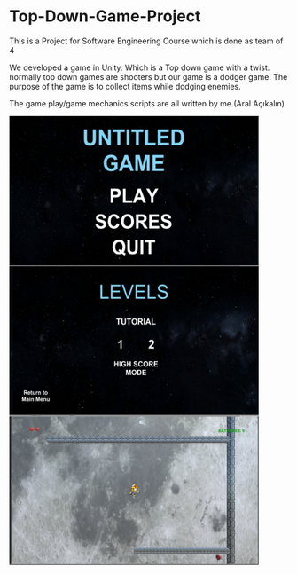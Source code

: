 # Top-Down-Game-Project
This is a Project for Software Engineering Course which is done as team of 4

We developed a game in Unity. Which is a Top down game with a twist. normally top down games are shooters but our game is a dodger game. 
The purpose of the game is to collect items while dodging enemies.

The game play/game mechanics scripts are all written by me.(Aral Açıkalın)


<img align="left" width="450" height="270" src=pictures/MainMenu.png/>

<img align="center" width="450" height="270" src=pictures/LevelsMenu.png/>

<img align="center" width="450" height="270" src=pictures/Gameplay.png/>

